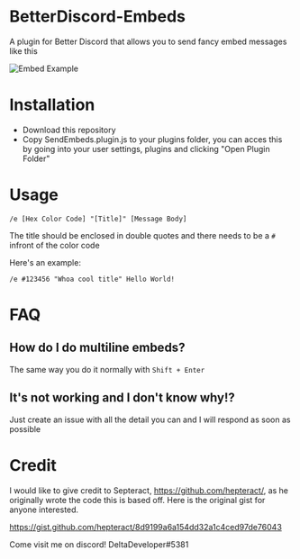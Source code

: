 # BetterDiscord-Embeds

A plugin for Better Discord that allows you to send fancy embed messages like this

![Embed Example](https://raw.githubusercontent.com/Fraserbc/BetterDiscord-Embeds/master/images/embed_example1.PNG)

# Installation
* Download this repository
* Copy SendEmbeds.plugin.js to your plugins folder, you can acces this by going into your user settings, plugins and clicking "Open Plugin Folder"

# Usage
`/e [Hex Color Code] "[Title]" [Message Body]`

The title should be enclosed in double quotes and there needs to be a `#` infront of the color code

Here's an example:

```
/e #123456 "Whoa cool title" Hello World!
```

# FAQ

## How do I do multiline embeds?

The same way you do it normally with `Shift + Enter`

## It's not working and I don't know why!?

Just create an issue with all the detail you can and I will respond as soon as possible

# Credit

I would like to give credit to Septeract, https://github.com/hepteract/, as he originally wrote the code this is based off. Here is the original gist for anyone interested.

https://gist.github.com/hepteract/8d9199a6a154dd32a1c4ced97de76043

Come visit me on discord! DeltaDeveloper#5381